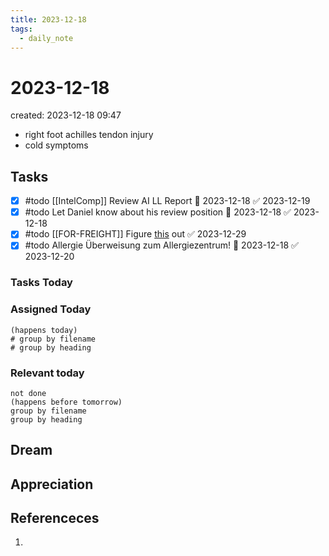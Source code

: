 ```yaml
---
title: 2023-12-18
tags:
  - daily_note
---
```

# 2023-12-18
created: 2023-12-18 09:47

- right foot achilles tendon injury
- cold symptoms
## Tasks

- [x] #todo [[IntelComp]] Review AI LL Report 🛫 2023-12-18 ✅ 2023-12-19
- [x] #todo Let Daniel know about his review position 🛫 2023-12-18 ✅ 2023-12-18
- [x] #todo [[FOR-FREIGHT]] Figure [this](hook://email/DU0PR09MB5973CF2BB9437986E1DB1BA68293A%40DU0PR09MB5973.eurprd09.prod.outlook.com) out ✅ 2023-12-29
- [x] #todo Allergie Überweisung zum Allergiezentrum! 🛫 2023-12-18 ✅ 2023-12-20
### Tasks Today

### Assigned Today
```tasks
(happens today)
# group by filename
# group by heading
```

### Relevant today
```tasks
not done
(happens before tomorrow)
group by filename
group by heading
```

## Dream

## Appreciation

## Referenceces
1. 